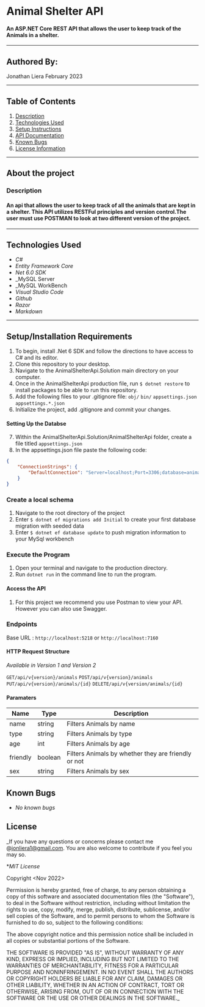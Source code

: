 # Animal Shelter API

####  An ASP.NET Core REST API that allows the user to keep track of the Animals in a shelter. 
 
-------------------------

## Authored By:
Jonathan Liera February 2023

-------------------------
## Table of Contents
1. [Description](#Description)
2. [Technologies Used](#technologies-used)
3. [Setup Instructions](#installation-and-setup)
4. [API Documentation](#api-documentation)
5. [Known Bugs](#known-bugs)
6. [License Information](#License)

-------------------------

## About the project

### Description

####  An api that allows the user to keep track of all the animals that are kept in a shelter. This API utilizes RESTFul principles and version control.The user must use POSTMAN to look at two different version of the project.  

-------------------------
## Technologies Used

* _C#_
* _Entity Framework Core_
* _Net 6.0 SDK_
* _MySQL Server
* _MySQL WorkBench
* _Visual Studio Code_
* _Github_
* _Razor_
* _Markdown_
 
 -------------------------

## Setup/Installation Requirements

1. To begin, install .Net 6 SDK and follow the directions to have access to C# and its editor. 
2. Clone this repository to your desktop.
3. Navigate to the AnimalShelterApi.Solution  main directory on your computer.
4. Once in the  AnimalShelterApi production file, run `$ dotnet restore` to install packages to be able to run this repository.
5. Add the following files to your .gitignore file:
  `obj/`
  `bin/`
  `appsettings.json`
  `appsettings.*.json`
6. Initialize the project, add .gitignore and commit your changes.

#### Setting Up the Databse
7. Within the AnimalShelterApi.Solution/AnimalShelterApi folder, create a file titled `appsettings.json`
8. In the appsettings.json file paste the following code:
```json
{
    "ConnectionStrings": {
        "DefaultConnection": "Server=localhost;Port=3306;database=animalshelter_api;uid=root;pwd=[YOUR-PASSWORD-HERE];"
    }
}
```

### Create a local schema
1. Navigate to the root directory of the project
2. Enter `$ dotnet ef migrations add Initial` to create your first database migration with seeded data
3. Enter `$ dotnet ef database update` to push migration information to your MySql workbench

### Execute the Program

1. Open your terminal and navigate to the production directory.
2. Run `dotnet run` in the command line to run the program.

#### Access the API
1. For this project we recommend you use Postman to view your API. However you can also use Swagger.

### Endpoints

Base URL : `http://localhost:5218` or `http://localhost:7160`
<br>

#### HTTP Request Structure

_Available in Version 1 and Version 2_


```GET/api/v{version}/animals```
```POST/api/v{version}/animals```
```PUT/api/v{version}/animals/{id}```
```DELETE/api/v{version/animals/{id}```


#### Paramaters

| Name | Type   | Description |
| ---- | ----   | ----------- |
| name | string | Filters Animals by name |
| type | string | Filters Animals by type |
| age  | int    | Filters Animals by age  |
| friendly | boolean | Filters Animals by whether they are friendly or not |
| sex  | string | Filters Animals by sex |


## Known Bugs

* _No known bugs_

## License

_If you have any questions or concerns please contact me @jonliera1@gmail.com. You are also welcome to contribute if you feel you may so.

*_MIT License_

Copyright <Nov 2022> <Jonathan Liera>

Permission is hereby granted, free of charge, to any person obtaining a copy of this software and associated documentation files (the "Software"), to deal in the Software without restriction, including without limitation the rights to use, copy, modify, merge, publish, distribute, sublicense, and/or sell copies of the Software, and to permit persons to whom the Software is furnished to do so, subject to the following conditions:

The above copyright notice and this permission notice shall be included in all copies or substantial portions of the Software.

THE SOFTWARE IS PROVIDED "AS IS", WITHOUT WARRANTY OF ANY KIND, EXPRESS OR IMPLIED, INCLUDING BUT NOT LIMITED TO THE WARRANTIES OF MERCHANTABILITY, FITNESS FOR A PARTICULAR PURPOSE AND NONINFRINGEMENT. IN NO EVENT SHALL THE AUTHORS OR COPYRIGHT HOLDERS BE LIABLE FOR ANY CLAIM, DAMAGES OR OTHER LIABILITY, WHETHER IN AN ACTION OF CONTRACT, TORT OR OTHERWISE, ARISING FROM, OUT OF OR IN CONNECTION WITH THE SOFTWARE OR THE USE OR OTHER DEALINGS IN THE SOFTWARE._
